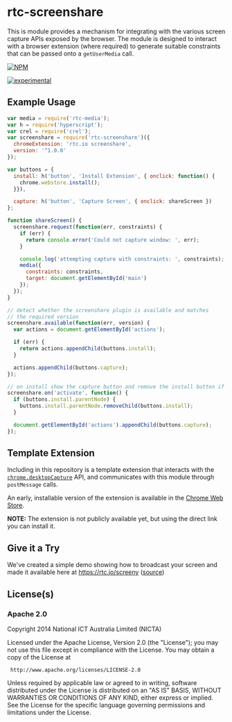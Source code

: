 # rtc-screenshare

This is module provides a mechanism for integrating with the various
screen capture APIs exposed by the browser.  The module is designed to
interact with a browser extension (where required) to generate
suitable constraints that can be passed onto a `getUserMedia` call.


[![NPM](https://nodei.co/npm/rtc-screenshare.png)](https://nodei.co/npm/rtc-screenshare/)

[![experimental](https://img.shields.io/badge/stability-experimental-red.svg)](https://github.com/dominictarr/stability#experimental) 

## Example Usage

```js
var media = require('rtc-media');
var h = require('hyperscript');
var crel = require('crel');
var screenshare = require('rtc-screenshare')({
  chromeExtension: 'rtc.io screenshare',
  version: '^1.0.0'
});

var buttons = {
  install: h('button', 'Install Extension', { onclick: function() {
    chrome.webstore.install();
  }}),

  capture: h('button', 'Capture Screen', { onclick: shareScreen })
};

function shareScreen() {
  screenshare.request(function(err, constraints) {
    if (err) {
      return console.error('Could not capture window: ', err);
    }

    console.log('attempting capture with constraints: ', constraints);
    media({
      constraints: constraints,
      target: document.getElementById('main')
    });
  });
}

// detect whether the screenshare plugin is available and matches
// the required version
screenshare.available(function(err, version) {
  var actions = document.getElementById('actions');

  if (err) {
    return actions.appendChild(buttons.install);
  }

  actions.appendChild(buttons.capture);
});

// on install show the capture button and remove the install button if active
screenshare.on('activate', function() {
  if (buttons.install.parentNode) {
    buttons.install.parentNode.removeChild(buttons.install);
  }

  document.getElementById('actions').appendChild(buttons.capture);
});

```

## Template Extension

Including in this repository is a template extension that interacts with the
[`chrome.desktopCapture`](https://developer.chrome.com/extensions/desktopCapture)
API, and communicates with this module through `postMessage` calls.

An early, installable version of the extension is available in the
[Chrome Web Store](https://chrome.google.com/webstore/detail/webrtc-screen-sharing-for/einjngigaajacmojcohefgmnhhdnllic).

__NOTE:__ The extension is not publicly available yet, but using the direct link
you can install it.

## Give it a Try

We've created a simple demo showing how to broadcast your screen and made it
available here at <https://rtc.io/screeny>
([source](https://github.com/rtc-io/demo-screenshare))

## License(s)

### Apache 2.0

Copyright 2014 National ICT Australia Limited (NICTA)

   Licensed under the Apache License, Version 2.0 (the "License");
   you may not use this file except in compliance with the License.
   You may obtain a copy of the License at

     http://www.apache.org/licenses/LICENSE-2.0

   Unless required by applicable law or agreed to in writing, software
   distributed under the License is distributed on an "AS IS" BASIS,
   WITHOUT WARRANTIES OR CONDITIONS OF ANY KIND, either express or implied.
   See the License for the specific language governing permissions and
   limitations under the License.
